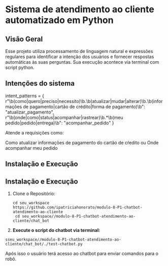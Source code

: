 # Sistema de atendimento ao cliente automatizado em Python

## Visão Geral

Esse projeto utiliza processamento de linguagem natural e expressões regulares para identificar a intenção dos usuários e fornecer respostas automáticas às suas perguntas. Sua execução acontece via terminal com script python.

## Intenções do sistema
intent_patterns = {
    r"\b(como|quero|preciso|necessito)\b.\b(atualizar|mudar|alterar)\b.\b(informações de pagamento|cartão de crédito|forma de pagamento)\b": "atualizar_pagamento",
    r"\b(onde|como|status|acompanhar|rastrear)\b.*\b(meu pedido|pedido|entrega)\b": "acompanhar_pedido"
}

Atende a requisições como:

Como atualizar informações de pagamento do cartão de cŕedito ou
Onde acompanhar meu pedido

## Instalação e Execução

##  Instalação e Execução

1. Clone o Repositório:

   ```
   cd seu_workspace
   https://github.com/ipatriciahonorato/modulo-8-P1-chatbot-atendimento-ao-cliente
    cd seu_workspace//modulo-8-P1-chatbot-atendimento-ao-cliente/chat_bot
   ```

2. **Execute o script do chatbot via terminal:**

``sseu_workspace//modulo-8-P1-chatbot-atendimento-ao-cliente/chat_bot/./test-chatbot.py``

Após isso o usuário terá acesso ao chatbot para enviar comandos para o robô. 



